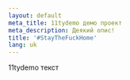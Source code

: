 ```yaml
---
layout: default
meta_title: 11tydemo демо проект
meta_description: Деякий опис!
title: '#StayTheFuckHome'
lang: uk
---
```


11tydemo текст
